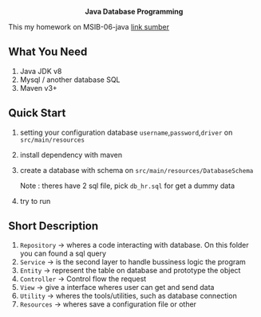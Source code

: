 <p align="center">
    <b>Java Database Programming</b>
</p>

This my homework on MSIB-06-java [link sumber](https://github.com/Zolusca/msib-java-database)

## What You Need
1. Java JDK v8
2. Mysql / another database SQL
3. Maven v3+

## Quick Start
1. setting your configuration database `username`,`password`,`driver` on `src/main/resources`
2. install dependency with maven
3. create a database with schema on `src/main/resources/DatabaseSchema`
        
    Note : theres have 2 sql file, pick `db_hr.sql` for get a dummy data
4. try to run

## Short Description
1. `Repository` -> wheres a code interacting with database. On this folder you can found a sql query
2. `Service` -> is the second layer to handle bussiness logic the program
3. `Entity` -> represent the table on database and prototype the object
4. `Controller` -> Control flow the request
5. `View` -> give a interface wheres user can get and send data
6. `Utility` -> wheres the tools/utilities, such as database connection
7. `Resources` -> wheres save a configuration file or other   
